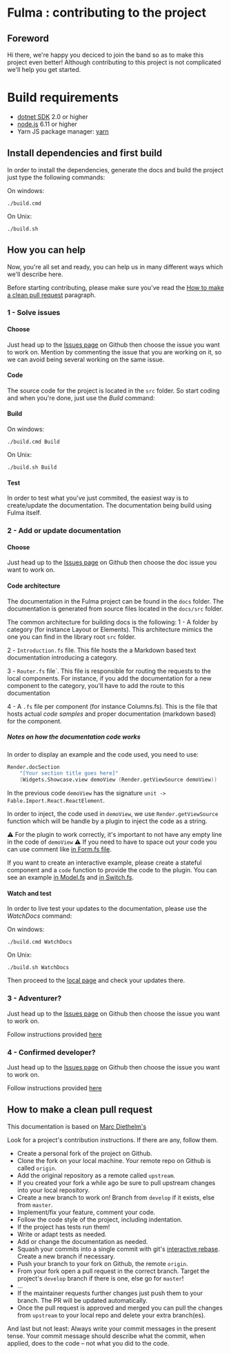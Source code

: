 # Fulma : contributing to the project

## Foreword
Hi there, we're happy you deciced to join the band so as to make this project even better!
Although contributing to this project is not complicated we'll help you get started.

# Build requirements

* [dotnet SDK](https://www.microsoft.com/net/download/core) 2.0 or higher
* [node.js](https://nodejs.org) 6.11 or higher
* Yarn JS package manager: [yarn](https://yarnpkg.com)

## Install dependencies and first build

In order to install the dependencies, generate the docs and build the project just type the following commands:

On windows:
```shell
./build.cmd
```

On Unix:
```shell
./build.sh
```

## How you can help
Now, you're all set and ready, you can help us in many different ways which we'll describe here.

Before starting contributing, please make sure you've read the [How to make a clean pull request](#how-to-make-a-clean-pull-requestpr) paragraph.

### 1 - Solve issues

#### Choose
Just head up to the [Issues page](https://github.com/MangelMaxime/Fulma/issues?q=is%3Aopen+is%3Aissue) on Github then choose the issue you want to work on. Mention by commenting the issue that you are working on it, so we can avoid being several working on the same issue.

#### Code
The source code for the project is located in the `src` folder.
So start coding and when you're done, just use the *Build* command:

#### Build

On windows:
```shell
./build.cmd Build
```

On Unix:
```shell
./build.sh Build
```

#### Test
In order to test what you've just commited, the easiest way is to create/update the documentation. The documentation being build using Fulma itself.

### 2 - Add or update documentation

#### Choose
Just head up to the [Issues page](https://github.com/MangelMaxime/Fulma/issues?q=is%3Aissue+is%3Aopen+label%3ADocumentation) on Github then choose the doc issue you want to work on.

#### Code architecture
The documentation in the Fulma project can be found in the `docs` folder. The documentation is generated from source files located in the `docs/src` folder.

The common architecture for building docs is the following:
1 - A folder by category (for instance Layout or Elements). This architecture mimics the one you can find in the library root `src` folder.

2 - `Introduction.fs` file. This file hosts the a Markdown based text documentation introducing a category.

3 - `Router.fs` file`. This file is responsible for routing the requests to the local components. For instance, if you add the documentation for a new component to the category, you'll have to add the route to this documentation

4 - A `.fs` file per component (for instance Columns.fs). This is the file that hosts actual *code samples* and proper documentation (markdown based) for the component.

##### Notes on how the documentation code works

In order to display an example and the code used, you need to use:

```fs
Render.docSection
    "[Your section title goes here]"
    (Widgets.Showcase.view demoView (Render.getViewSource demoView))
```

In the previous code `demoView` has the signature `unit -> Fable.Import.React.ReactElement`.

In order to inject, the code used in `demoView`, we use `Render.getViewSource` function which will be handle by a plugin to inject the code as a string.

:warning: For the plugin to work correctly, it's important to not have any empty line in the code of `demoView` :warning: If you need to have to space out your code you can use comment like [in Form.fs file](docs/src/Fulma/Elements/Form.fs).

If you want to create an interactive example, please create a stateful component and a `code` function to provide the code to the plugin. You can see an example [in Model.fs](docs/src/Fulma/Components/Modal.fs) and [in Switch.fs](docs/src/FulmaExtensions/Switch.fs).

#### Watch and test
In order to live test your updates to the documentation, please use the *WatchDocs* command:

On windows:
```shell
./build.cmd WatchDocs
```

On Unix:
```shell
./build.sh WatchDocs
```

Then proceed to the [local page](http://localhost:8080) and check your updates there.

### 3 - Adventurer?
Just head up to the [Issues page](https://github.com/MangelMaxime/Fulma/issues?q=is%3Aissue+is%3Aopen+label%3A%22up+for+graps%22) on Github then choose the issue you want to work on.

Follow instructions provided [here](#1---solve-issues)

### 4 - Confirmed developer?
Just head up to the [Issues page](https://github.com/MangelMaxime/Fulma/issues?q=is%3Aissue+is%3Aopen+label%3Aenhancement) on Github then choose the issue you want to work on.

Follow instructions provided [here](#1---solve-issues)

## How to make a clean pull request

This documentation is based on [Marc Diethelm's](https://github.com/MarcDiethelm/contributing/edit/master/README.md)

Look for a project's contribution instructions. If there are any, follow them.

- Create a personal fork of the project on Github.
- Clone the fork on your local machine. Your remote repo on Github is called `origin`.
- Add the original repository as a remote called `upstream`.
- If you created your fork a while ago be sure to pull upstream changes into your local repository.
- Create a new branch to work on! Branch from `develop` if it exists, else from `master`.
- Implement/fix your feature, comment your code.
- Follow the code style of the project, including indentation.
- If the project has tests run them!
- Write or adapt tests as needed.
- Add or change the documentation as needed.
- Squash your commits into a single commit with git's [interactive rebase](https://help.github.com/articles/interactive-rebase). Create a new branch if necessary.
- Push your branch to your fork on Github, the remote `origin`.
- From your fork open a pull request in the correct branch. Target the project's `develop` branch if there is one, else go for `master`!
- …
- If the maintainer requests further changes just push them to your branch. The PR will be updated automatically.
- Once the pull request is approved and merged you can pull the changes from `upstream` to your local repo and delete
your extra branch(es).

And last but not least: Always write your commit messages in the present tense. Your commit message should describe what the commit, when applied, does to the code – not what you did to the code.
